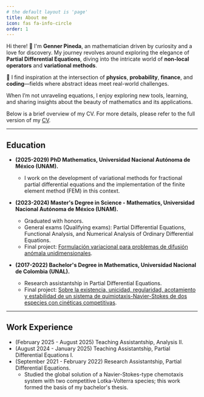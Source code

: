 ```yaml
---
# the default layout is 'page'
title: About me
icon: fas fa-info-circle
order: 1
---
```




Hi there! 👋 I'm **Genner Pineda**, an mathematician driven by curiosity and a love for discovery. My journey revolves around exploring the elegance of **Partial Differential Equations**, diving into the intricate world of **non-local operators** and **variational methods**.  

🔭 I find inspiration at the intersection of **physics**, **probability**, **finance**, and **coding**—fields where abstract ideas meet real-world challenges.  

When I’m not unraveling equations, I enjoy exploring new tools, learning, and sharing insights about the beauty of mathematics and its applications.

Below is a brief overview of my CV. For more details, please refer to the full version of my [CV](/assets/documents/CV.pdf).

---

## **Education**

- **(2025-2029) PhD Mathematics, Universidad Nacional Autónoma de México (UNAM).**
  - I work on the development of variational methods for fractional partial differential equations and the implementation of the finite element method (FEM) in this context.

- **(2023-2024) Master's Degree in Science - Mathematics, Universidad Nacional Autónoma de México (UNAM).**  
  - Graduated with honors.  
  - General exams (Qualifying exams): Partial Differential Equations, Functional Analysis, and Numerical Analysis of Ordinary Differential Equations.  
  - Final project: [Formulación variacional para problemas de difusión anómala unidimensionales](/assets/documents/tesina.pdf).

- **(2017-2022) Bachelor's Degree in Mathematics, Universidad Nacional de Colombia (UNAL).**   
  - Research assistantship in Partial Differential Equations.  
  - Final project: [Sobre la existencia, unicidad, regularidad, acotamiento y estabilidad de un sistema de quimiotaxis-Navier-Stokes de dos especies con cinéticas competitivas](/assets/documents/Trabajo_de_Grado_Genner__Copy_.pdf).

---

## **Work Experience**

- (February 2025 - August 2025) Teaching Assistantship, Analysis II.  
- (August 2024 - January 2025) Teaching Assistantship, Partial Differential Equations I.  
- (September 2021 - February 2022) Research Assistantship, Partial Differential Equations.
  - Studied the global solution of a Navier-Stokes-type chemotaxis system with two competitive Lotka-Volterra species; this work formed the basis of my bachelor's thesis.
